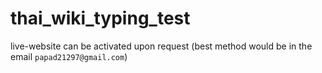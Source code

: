 # thai_wiki_typing_test
live-website can be activated upon request (best method would be in the email  `papad21297@gmail.com`)
